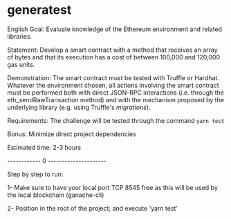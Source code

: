 # generatest

English
Goal: Evaluate knowledge of the Ethereum environment and related libraries.

Statement: Develop a smart contract with a method that receives an array of bytes and that its execution has a cost of between 100,000 and 120,000 gas units.

Demonstration: The smart contract must be tested with Truffle or Hardhat. Whatever the environment chosen, all actions involving the smart contract must be performed both with direct JSON-RPC interactions (i.e. through the eth_sendRawTransaction method) and with the mechanism proposed by the underlying library (e.g. using Truffle's _migrations_).

Requirements: The challenge will be tested through the command `yarn test`

Bonus: Minimize direct project dependencies

Estimated time: 2-3 hours

------------ 0 ---------------------

Step by step to run: 

1- Make sure to have your local port TCP 8545 free as this will be used by the local blockchain (ganache-cli)

2- Position in the root of the project; and execute 'yarn test'



